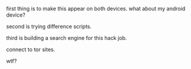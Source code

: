 first thing is to make this appear on both devices. what about my android device?

second is trying difference scripts.

third is building a search engine for this hack job.

connect to tor sites.

wtf?
